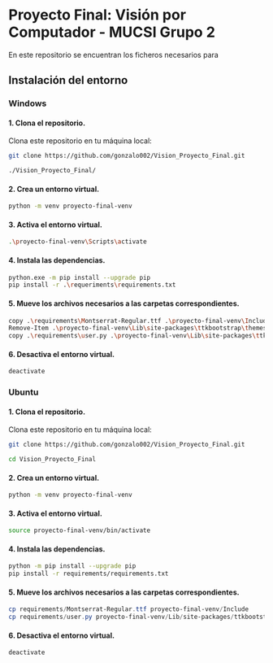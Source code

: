 # Proyecto Final: Visión por Computador - MUCSI Grupo 2
En este repositorio se encuentran los ficheros necesarios para

## Instalación del entorno

### Windows

#### 1. Clona el repositorio.
Clona este repositorio en tu máquina local:
```bash
git clone https://github.com/gonzalo002/Vision_Proyecto_Final.git
```
```bash
./Vision_Proyecto_Final/
```

#### 2. Crea un entorno virtual.
```bash
python -m venv proyecto-final-venv
```
#### 3. Activa el entorno virtual.
```bash
.\proyecto-final-venv\Scripts\activate
```
#### 4. Instala las dependencias.
```bash
python.exe -m pip install --upgrade pip
pip install -r .\requeriments\requirements.txt
```
#### 5. Mueve los archivos necesarios a las carpetas correspondientes.
```bash
copy .\requirements\Montserrat-Regular.ttf .\proyecto-final-venv\Include\
Remove-Item .\proyecto-final-venv\Lib\site-packages\ttkbootstrap\themes\user.py
copy .\requirements\user.py .\proyecto-final-venv\Lib\site-packages\ttkbootstrap\themes\
```
#### 6. Desactiva el entorno virtual.
```bash
deactivate
```
### Ubuntu
#### 1. Clona el repositorio.
Clona este repositorio en tu máquina local:
```bash
git clone https://github.com/gonzalo002/Vision_Proyecto_Final.git
```
```bash
cd Vision_Proyecto_Final
```

#### 2. Crea un entorno virtual.
```bash
python -m venv proyecto-final-venv
```
#### 3. Activa el entorno virtual.
```bash
source proyecto-final-venv/bin/activate
```
#### 4. Instala las dependencias.
```bash
python -m pip install --upgrade pip
pip install -r requirements/requirements.txt
```
#### 5. Mueve los archivos necesarios a las carpetas correspondientes.
```powershell
cp requirements/Montserrat-Regular.ttf proyecto-final-venv/Include
cp requirements/user.py proyecto-final-venv/Lib/site-packages/ttkbootstrap/themes  
```
#### 6. Desactiva el entorno virtual.
```bash
deactivate
```
